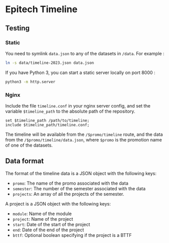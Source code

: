 # Epitech Timeline

## Testing

### Static

You need to symlink `data.json` to any of the datasets in `/data`. For example :

``` sh
ln -s data/timeline-2023.json data.json
```

If you have Python 3, you can start a static server locally on port 8000 :

``` sh
python3 -m http.server
```

### Nginx

Include the file `timeline.conf` in your nginx server config, and set the
variable `$timeline_path` to the absolute path of the repository.

``` nginx
set $timeline_path /path/to/timeline;
include $timeline_path/timeline.conf;
```

The timeline will be available from the `/$promo/timeline` route, and the data
from the `/$promo/timeline/data.json`, where `$promo` is the promotion name of
one of the datasets.

## Data format

The format of the timeline data is a JSON object with the following keys:
- `promo`: The name of the promo associated with the data
- `semester`: The number of the semester associated with the data
- `projects`: An array of all the projects of the semester.

A project is a JSON object with the following keys:

- `module`: Name of the module
- `project`: Name of the project
- `start`: Date of the start of the project
- `end`: Date of the end of the project
- `bttf`: Optional boolean specifying if the project is a BTTF
